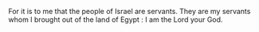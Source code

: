 For it is to me that the people of Israel are servants. They are my servants whom I brought out of the land of Egypt : I am the Lord your God.
